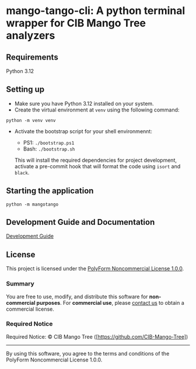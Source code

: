 # mango-tango-cli: A python terminal wrapper for CIB Mango Tree analyzers

## Requirements

Python 3.12

## Setting up

- Make sure you have Python 3.12 installed on your system.
- Create the virtual environment at `venv` using the following command:

```shell
python -m venv venv
```

- Activate the bootstrap script for your shell environmennt:
  - PS1: `./bootstrap.ps1`
  - Bash: `./bootstrap.sh`

  This will install the required dependencies for project development,
  activate a pre-commit hook that will format the code using `isort` and
  `black`.


## Starting the application

```shell
python -m mangotango
```

## Development Guide and Documentation

[Development Guide](./docs/dev-guide.md)

## License

This project is licensed under the [PolyForm Noncommercial License 1.0.0](https://polyformproject.org/licenses/noncommercial/1.0.0/).

### Summary

You are free to use, modify, and distribute this software for **non-commercial purposes**. For **commercial use**, please [contact us](mailto:sandobenjamin@gmail.com) to obtain a commercial license.

### Required Notice

Required Notice: © CIB Mango Tree ([https://github.com/CIB-Mango-Tree])

---

By using this software, you agree to the terms and conditions of the PolyForm Noncommercial License 1.0.0.
